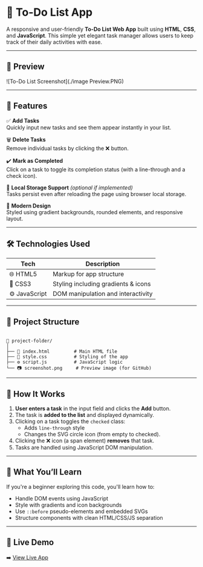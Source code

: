 # 📝 To-Do List App

A responsive and user-friendly **To-Do List Web App** built using **HTML**, **CSS**, and **JavaScript**. This simple yet elegant task manager allows users to keep track of their daily activities with ease.

---

## 📸 Preview

![To-Do List Screenshot](./image Preview.PNG) <!-- Replace with your own image path -->

---

## 🚀 Features

✅ **Add Tasks**  
Quickly input new tasks and see them appear instantly in your list.

🗑️ **Delete Tasks**  
Remove individual tasks by clicking the ❌ button.

✔️ **Mark as Completed**  
Click on a task to toggle its completion status (with a line-through and a check icon).

💾 **Local Storage Support** *(optional if implemented)*  
Tasks persist even after reloading the page using browser local storage.

🎨 **Modern Design**  
Styled using gradient backgrounds, rounded elements, and responsive layout.

---

## 🛠️ Technologies Used

| Tech         | Description                         |
|--------------|-------------------------------------|
| 🌐 HTML5     | Markup for app structure             |
| 🎨 CSS3      | Styling including gradients & icons  |
| ⚙️ JavaScript | DOM manipulation and interactivity   |

---

## 📂 Project Structure

```

📁 project-folder/
│
├── 📄 index.html         # Main HTML file
├── 🎨 style.css          # Styling of the app
├── ⚙️ script.js          # JavaScript logic
└── 📷 screenshot.png     # Preview image (for GitHub)

```

---

## 📌 How It Works

1. **User enters a task** in the input field and clicks the **Add** button.
2. The task is **added to the list** and displayed dynamically.
3. Clicking on a task toggles the `checked` class:
   - Adds `line-through` style
   - Changes the SVG circle icon (from empty to checked).
4. Clicking the ❌ icon (a span element) **removes** that task.
5. Tasks are handled using JavaScript DOM manipulation.

---

## 🧠 What You’ll Learn

If you're a beginner exploring this code, you'll learn how to:

- Handle DOM events using JavaScript
- Style with gradients and icon backgrounds
- Use `::before` pseudo-elements and embedded SVGs
- Structure components with clean HTML/CSS/JS separation

---

## 🔗 Live Demo

➡️ [View Live App](https://your-deployment-link.com) <!-- Replace with actual link -->
